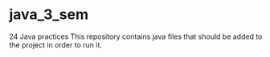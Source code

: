 # java_3_sem
24 Java practices
This repository contains java files that should be added to the project in order to run it.
